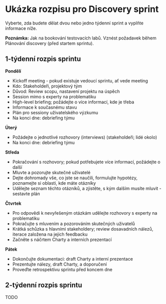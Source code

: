 # Ukázka rozpisu pro Discovery sprint

Vyberte, zda budete dělat dvou nebo jedno týdenní sprint a vyplňte informace níže.

**Poznámka:** Jak na bookování testovacích labů. Vznést požadavek během Plánování discovery (před startem sprintu).

## 1-týdenní rozpis sprintu

**Pondělí**

- Kickoff meeting - pokud existuje vedoucí sprintu, ať vede meeting
- Kdo: Stakeholdeři, projektový tým
- Důvod: Review scopu, nastavení projektu na úspěch
- Session mimo s experty na problematiku
- High-level briefing; požádejte o více informací, kde je třeba
- Informace k současnému stavu
- Plán pro sessiony uživatelského výzkumu
- Na konci dne: debriefing týmu

**Úterý**

- Požádejte o jednotlivé rozhovory (interviews) (stakeholdeři; lidé okolo)
- Na konci dne: debriefing týmu

**Středa**

- Pokračování s rozhovory; pokud potřebujete více informací, požádejte o další
- Mluvte a pozorujte skutečné uživatelé
- Dejte dohromady vše, co jste se naučili, formulujte hypotézy, poznamejte si oblasti, kde máte otázníky
- Udělejte seznam těchto otázníků, a zjistěte, s kým dalším musíte mluvit - sestavte plán

**Čtvrtek**

- Pro odpovědi k nevyřešeným otázkám udělejte rozhovory s experty na problematiku
- Pokračujte s mluvením a pozorováním skutečných uživatelů
- Krátká schůzka s hlavními stakeholdery; review dosavadních nálezů, iterace založena na jejich feedbacku
- Začněte s náčrtem Charty a interních prezentací

**Pátek**

- Dokončujte dokumentaci: draft Charty a interní prezentace
- Prezentujte nálezy, draft Charty, a doporučení
- Proveďte retrospektivu sprintu před koncem dne

## 2-týdenní rozpis sprintu

TODO